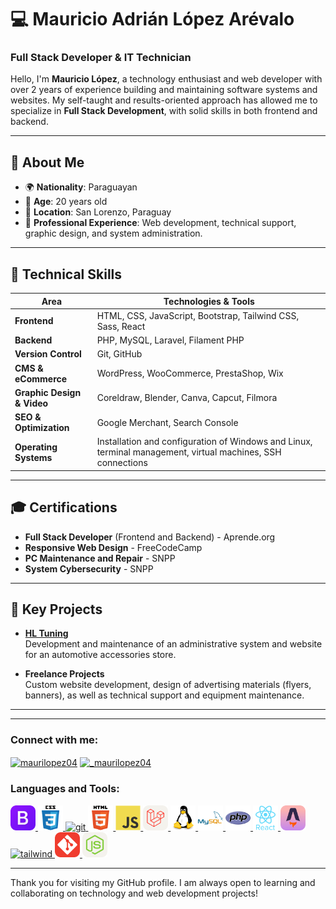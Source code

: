 # 💻 Mauricio Adrián López Arévalo

### Full Stack Developer & IT Technician

Hello, I'm **Mauricio López**, a technology enthusiast and web developer with over 2 years of experience building and maintaining software systems and websites. My self-taught and results-oriented approach has allowed me to specialize in **Full Stack Development**, with solid skills in both frontend and backend.

---

## 📌 About Me

- 🌍 **Nationality**: Paraguayan
- 👶 **Age**: 20 years old
- 📍 **Location**: San Lorenzo, Paraguay
- 💼 **Professional Experience**: Web development, technical support, graphic design, and system administration.

---

## 💼 Technical Skills

| Area                  | Technologies & Tools                                                                                                             |
|-----------------------|----------------------------------------------------------------------------------------------------------------------------------|
| **Frontend**          | HTML, CSS, JavaScript, Bootstrap, Tailwind CSS, Sass, React                                                                      |
| **Backend**           | PHP, MySQL, Laravel, Filament PHP                                                                                                |
| **Version Control**   | Git, GitHub                                                                                                                      |
| **CMS & eCommerce**   | WordPress, WooCommerce, PrestaShop, Wix                                                                                          |
| **Graphic Design & Video** | Coreldraw, Blender, Canva, Capcut, Filmora                                                                                  |
| **SEO & Optimization**| Google Merchant, Search Console                                                                                                 |
| **Operating Systems** | Installation and configuration of Windows and Linux, terminal management, virtual machines, SSH connections                      |

---

## 🎓 Certifications

- **Full Stack Developer** (Frontend and Backend) - Aprende.org
- **Responsive Web Design** - FreeCodeCamp
- **PC Maintenance and Repair** - SNPP
- **System Cybersecurity** - SNPP

---

## 🚀 Key Projects

- **[HL Tuning](http://www.hltuning.com)**  
  Development and maintenance of an administrative system and website for an automotive accessories store.

- **Freelance Projects**  
  Custom website development, design of advertising materials (flyers, banners), as well as technical support and equipment maintenance.

---

---

<h3 align="left">Connect with me:</h3>
<p align="left">
<a href="https://linkedin.com/in/maurilopez04" target="blank"><img align="center" src="https://raw.githubusercontent.com/rahuldkjain/github-profile-readme-generator/master/src/images/icons/Social/linked-in-alt.svg" alt="maurilopez04" height="30" width="40" /></a>
<a href="https://instagram.com/_maurilopez04" target="blank"><img align="center" src="https://raw.githubusercontent.com/rahuldkjain/github-profile-readme-generator/master/src/images/icons/Social/instagram.svg" alt="_maurilopez04" height="30" width="40" /></a>
</p>

<h3 align="left">Languages and Tools:</h3>
<p align="left"> 
<a href="https://getbootstrap.com" target="_blank" rel="noreferrer"> <img src="https://github.com/tandpfun/skill-icons/blob/main/icons/Bootstrap.svg" alt="bootstrap" width="40" height="40"/> </a> 
<a href="https://www.w3schools.com/css/" target="_blank" rel="noreferrer"> <img src="https://raw.githubusercontent.com/devicons/devicon/master/icons/css3/css3-original-wordmark.svg" alt="css3" width="40" height="40"/> </a> 
<a href="https://git-scm.com/" target="_blank" rel="noreferrer"> <img src="https://www.vectorlogo.zone/logos/git-scm/git-scm-icon.svg" alt="git" width="40" height="40"/> </a> 
<a href="https://www.w3.org/html/" target="_blank" rel="noreferrer"> <img src="https://raw.githubusercontent.com/devicons/devicon/master/icons/html5/html5-original-wordmark.svg" alt="html5" width="40" height="40"/> </a> 
<a href="https://developer.mozilla.org/en-US/docs/Web/JavaScript" target="_blank" rel="noreferrer"> <img src="https://raw.githubusercontent.com/devicons/devicon/master/icons/javascript/javascript-original.svg" alt="javascript" width="40" height="40"/> </a> 
<a href="https://laravel.com/" target="_blank" rel="noreferrer"> <img src="https://github.com/tandpfun/skill-icons/blob/main/icons/Laravel-Light.svg" alt="laravel" width="40" height="40"/> </a> 
<a href="https://www.linux.org/" target="_blank" rel="noreferrer"> <img src="https://raw.githubusercontent.com/devicons/devicon/master/icons/linux/linux-original.svg" alt="linux" width="40" height="40"/> </a> 
<a href="https://www.mysql.com/" target="_blank" rel="noreferrer"> <img src="https://raw.githubusercontent.com/devicons/devicon/master/icons/mysql/mysql-original-wordmark.svg" alt="mysql" width="40" height="40"/> </a> 
<a href="https://www.php.net" target="_blank" rel="noreferrer"> <img src="https://raw.githubusercontent.com/devicons/devicon/master/icons/php/php-original.svg" alt="php" width="40" height="40"/> </a> 
<a href="https://reactjs.org/" target="_blank" rel="noreferrer"> <img src="https://raw.githubusercontent.com/devicons/devicon/master/icons/react/react-original-wordmark.svg" alt="react" width="40" height="40"/> </a> 
<a href="https://astro.build/" target="_blank" rel="noreferrer"> <img src="https://github.com/tandpfun/skill-icons/blob/main/icons/Astro.svg" alt="sass" width="40" height="40"/> </a> 
<a href="https://tailwindcss.com/" target="_blank" rel="noreferrer"> <img src="https://www.vectorlogo.zone/logos/tailwindcss/tailwindcss-icon.svg" alt="tailwind" width="40" height="40"/> </a> 
<a href="https://git-scm.com/" target="_blank" rel="noreferrer"> <img src="https://github.com/tandpfun/skill-icons/blob/main/icons/Git.svg" alt="tailwind" width="40" height="40"/> </a> 
<a href="https://nodejs.org/en/" target="_blank" rel="noreferrer"> <img src="https://github.com/tandpfun/skill-icons/blob/main/icons/NodeJS-Light.svg" alt="sass" width="40" height="40"/> </a>
</p>

--- 
Thank you for visiting my GitHub profile. I am always open to learning and collaborating on technology and web development projects!
